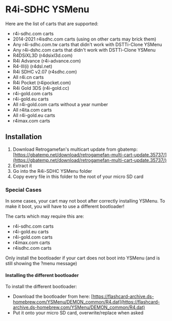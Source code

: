 # R4i-SDHC YSMenu

Here are the list of carts that are supported:

- r4i-sdhc.com carts
- 2014-2021 r4isdhc.com carts (using on other carts may brick them)
- Any r4i-sdhc.com.tw carts that didn't work with DSTTi-Clone YSMenu
- Any r4i-dshc.com carts that didn't work with DSTTi-Clone YSMenu
- R4DSiXL3D (r4dsixl3d.com)
- R4i Advance (r4i-advance.com)
- R4-III(i) (r4dsl.net)
- R4i SDHC v2.07 (r4sdhc.com)
- All r4i.cn carts
- R4i Pocket (r4ipocket.com)
- R4i Gold 3DS (r4i-gold.cc)
- r4i-gold.com carts
- r4i-gold.eu carts
- All r4i-gold.com carts without a year number
- All r4ita.com carts
- All r4i-gold.eu carts
- r4imax.com carts

## Installation

1. Download Retrogamefan's multicart update from gbatemp: [https://gbatemp.net/download/retrogamefan-multi-cart-update.35737/](https://gbatemp.net/download/retrogamefan-multi-cart-update.35737/)
2. Extract it
3. Go into the R4i-SDHC YSMenu folder
4. Copy every file in this folder to the root of your micro SD card

### Special Cases

In some cases, your cart may not boot after correctly installing YSMenu. To make it boot, you will have to use a different bootloader!

The carts which may require this are:

- r4i-sdhc.com carts
- r4i-gold.eu carts
- r4i-gold.com carts
- r4imax.com carts
- r4isdhc.com carts

Only install the bootloader if your cart does not boot into YSMenu (and is still showing the ?menu message)

#### Installing the different bootloader

To install the different bootloader:

- Download the bootloader from here: [https://flashcard-archive.ds-homebrew.com/YSMenu/DEMON_common/R4.dat](https://flashcard-archive.ds-homebrew.com/YSMenu/DEMON_common/R4.dat)
- Put it onto your micro SD card, overwrite/replace when asked
